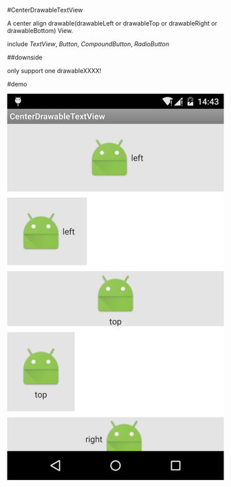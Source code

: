 #CenterDrawableTextView

A center align drawable(drawableLeft or drawableTop or drawableRight or drawableBottom) View.

include *TextView*, *Button*, *CompoundButton*, *RadioButton*

##downside

only support one drawableXXXX!

#demo

![center_drawable](center_drawable.png)
